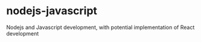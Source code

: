 # nodejs-javascript
Nodejs and Javascript development, with potential implementation of React development
